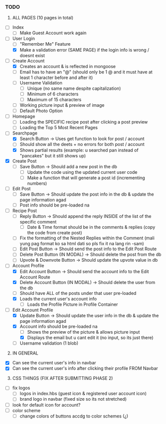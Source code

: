 ### **TODO**
1. ALL PAGES (10 pages in total)
- [ ] Index
  - [ ] Make Guest Account work again
- [ ] User Login
  - [ ] "Remember Me" Feature
  - [X] Make a validation error (SAME PAGE) if the login info is wrong / doesnt exist 
- [ ] Create Account
  - [x] Creates an account & is reflected in mongoose
  - [ ] Email has to have an "@" (should only be 1 @ and it must have at least 1 character before and after it)
  - [ ] Username Validation
    - [ ] Unique (no same name despite capitalization)
    - [ ] Minimum of 6 characters
    - [ ] Maximum of 15 characters
  - [ ] Working picture input & preview of image
  - [ ] Default Photo Option
- [ ] Homepage
  - [ ] Loading the SPECIFIC recipe post after clicking a post preview
  - [ ] Loading the Top 5 Most Recent Pages
- [ ] Searchpage
  - [x] Search Button -> Uses get function to look for post / account
  - [ ] Should show all the deets + no errors for both post / account
  - [x] Shows partial results (example: u searched pan instead of "pancakes" but it still shows up)
- [x] Create Post
  - [ ] Save Button -> Should add a new post in the db
    - [ ] Update the code using the updated current user code
    - [ ] Make a function that will generate a post id (incrementing numbers)
- [ ] Edit Post
  - [ ] Save Button -> Should update the post info in the db & update the page information agad
  - [ ] Post info should be pre-loaded na
- [ ] Recipe Post
  - [ ] Reply Button -> Should append the reply INSIDE of the list of the specific comment
    - [ ] Date & Time format should be in the comments & replies (copy the code from create post)
  - [ ] Fix the formatting of the Nested Replies within the Comment (mali yung pag format ko sa html dati so pls fix it na lang rin -sam)
  - [ ] Edit Post Button -> Should send the post info to the Edit Post Route
  - [ ] Delete Post Button (IN MODAL) -> Should delete the post from the db
  - [ ] Upvote & Downvote Button -> Should update the upvote value in db
- [ ] Account Profile
  - [X] Edit Account Button -> Should send the account info to the Edit Account Route
  - [X] Delete Account Button (IN MODAL) -> Should delete the user from the db
  - [ ] Should have ALL of the posts under that user pre-loaded
  - [X] Loads the current user's account info
    - [ ] Loads the Profile Picture in Profile Container
- [ ] Edit Account Profile
  - [X] Update Button -> Should update the user info in the db & update the page information agad
  - [X] Account info should be pre-loaded na
    - [ ] Shows the preview of the picture & allows picture input
    - [X] Displays the email but u cant edit it (no input, so its just there)
  - [ ] Username validation (1 blob)
2. IN GENERAL
- [X] Can see the current user's info in navbar
- [X] Can see the current user's info after clicking their profile FROM Navbar

3. CSS THINGS (FIX AFTER SUBMITTING PHASE 2)
- [ ] fix logos
  - [ ] logos in index.hbs (guest icon & registered user account icon)
  - [ ] brand logo in navbar (fixed size so its not stretched)
- [ ] look for default icon for account?
- [ ] color scheme
  - [ ] change colors of buttons accdg to color schemes (¿)
